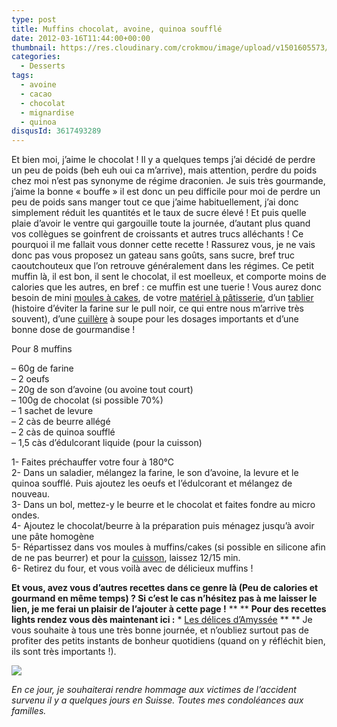 ```yaml
---
type: post
title: Muffins chocolat, avoine, quinoa soufflé
date: 2012-03-16T11:44:00+00:00
thumbnail: https://res.cloudinary.com/crokmou/image/upload/v1501605573/20120316_Muffins_Chocolat_Avoine_Quinoa_souffl--_0048-73x110_yr4emd.jpg
categories: 
  - Desserts
tags: 
  - avoine
  - cacao
  - chocolat
  - mignardise
  - quinoa
disqusId: 3617493289
---
```


Et bien moi, j’aime le chocolat ! Il y a quelques temps j’ai décidé de perdre un peu de poids (beh euh oui ca m’arrive), mais attention, perdre du poids chez moi n’est pas synonyme de régime draconien. Je suis très gourmande, j’aime la bonne « bouffe » il est donc un peu difficile pour moi de perdre un peu de poids sans manger tout ce que j’aime habituellement, j’ai donc simplement réduit les quantités et le taux de sucre élevé ! Et puis quelle plaie d’avoir le ventre qui gargouille toute la journée, d’autant plus quand vos collègues se goinfrent de croissants et autres trucs alléchants ! Ce pourquoi il me fallait vous donner cette recette ! Rassurez vous, je ne vais donc pas vous proposez un gateau sans goûts, sans sucre, bref truc caoutchouteux que l’on retrouve généralement dans les régimes. Ce petit muffin là, il est bon, il sent le chocolat, il est moelleux, et comporte moins de calories que les autres, en bref : ce muffin est une tuerie ! Vous aurez donc besoin de mini [moules à cakes](http://www.rueducommerce.fr/index/moule%20a%20cake), de votre [matériel à pâtisserie](http://www.rueducommerce.fr/m/pl/malid:12468605), d’un [tablier](http://www.rueducommerce.fr/m/pl/malid:261) (histoire d’éviter la farine sur le pull noir, ce qui entre nous m’arrive très souvent), d’une [cuillère](http://www.rueducommerce.fr/m/pl/malid:43774626) à soupe pour les dosages importants et d’une bonne dose de gourmandise !



Pour 8 muffins

– 60g de farine  
– 2 oeufs  
– 20g de son d’avoine (ou avoine tout court)  
– 100g de chocolat (si possible 70%)  
– 1 sachet de levure  
– 2 càs de beurre allégé  
– 2 càs de quinoa soufflé  
– 1,5 càs d’édulcorant liquide (pour la cuisson)

1- Faites préchauffer votre four à 180°C  
2- Dans un saladier, mélangez la farine, le son d’avoine, la levure et le quinoa soufflé. Puis ajoutez les oeufs et l’édulcorant et mélangez de nouveau.  
3- Dans un bol, mettez-y le beurre et le chocolat et faites fondre au micro ondes.  
4- Ajoutez le chocolat/beurre à la préparation puis ménagez jusqu’à avoir une pâte homogène  
5- Répartissez dans vos moules à muffins/cakes (si possible en silicone afin de ne pas beurrer) et pour la [cuisson](http://www.rueducommerce.fr/m/pl/malid:24), laissez 12/15 min.  
6- Retirez du four, et vous voilà avec de délicieux muffins !



**Et vous, avez vous d’autres recettes dans ce genre là (Peu de calories et gourmand en même temps) ? Si c’est le cas n’hésitez pas à me laisser le lien, je me ferai un plaisir de l’ajouter à cette page !** ** ** **Pour des recettes lights rendez vous dès maintenant ici :** * [Les délices d’Amyssée](http://lesdelicesdamyssee.blogspot.fr/search/label/Recettes%20light) ** ** Je vous souhaite à tous une très bonne journée, et n’oubliez surtout pas de profiter des petits instants de bonheur quotidiens (quand on y réfléchit bien, ils sont très importants !).

[![](http://4.bp.blogspot.com/-2bLosyMFac4/TxhFg0sR2dI/AAAAAAAABec/Mzg1OnlXUmM/s1600/Signature+copie.jpg)](http://4.bp.blogspot.com/-2bLosyMFac4/TxhFg0sR2dI/AAAAAAAABec/Mzg1OnlXUmM/s1600/Signature+copie.jpg)

_En ce jour, je souhaiterai rendre hommage aux victimes de l’accident survenu il y a quelques jours en Suisse. Toutes mes condoléances aux familles._